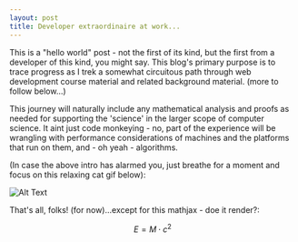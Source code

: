 ```yaml
---
layout: post
title: Developer extraordinaire at work...
---
```


This is a "hello world" post - not the first of its kind, but the first from a developer of this kind, you might say.  This blog's primary purpose is to trace progress as I trek a somewhat circuitous path through web development course material and related background material. (more to follow below...)

This journey will naturally include any mathematical analysis and proofs as needed for supporting the 'science' in the larger scope of computer science.  It aint just code monkeying - no, part of the experience will be wrangling with performance considerations of machines and the platforms that run on them, and - oh yeah - algorithms.  

(In case the above intro has alarmed you, just breathe for a moment and focus on this relaxing cat gif below):

![Alt Text](https://media.giphy.com/media/3oriO0OEd9QIDdllqo/giphy.gif)


That's all, folks!  (for now)...except for this mathjax - doe it render?:

$$E = M \cdot c^2$$
